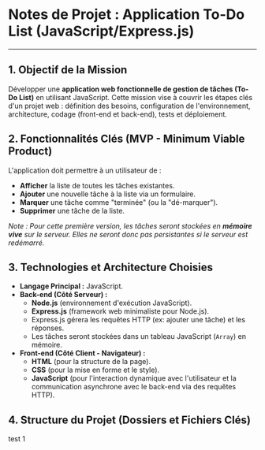 # Notes de Projet : Application To-Do List (JavaScript/Express.js)

---

## 1. Objectif de la Mission

Développer une **application web fonctionnelle de gestion de tâches (To-Do List)** en utilisant JavaScript. Cette mission vise à couvrir les étapes clés d'un projet web : définition des besoins, configuration de l'environnement, architecture, codage (front-end et back-end), tests et déploiement.

## 2. Fonctionnalités Clés (MVP - Minimum Viable Product)

L'application doit permettre à un utilisateur de :

* **Afficher** la liste de toutes les tâches existantes.
* **Ajouter** une nouvelle tâche à la liste via un formulaire.
* **Marquer** une tâche comme "terminée" (ou la "dé-marquer").
* **Supprimer** une tâche de la liste.

_Note : Pour cette première version, les tâches seront stockées en **mémoire vive** sur le serveur. Elles ne seront donc pas persistantes si le serveur est redémarré._

## 3. Technologies et Architecture Choisies

* **Langage Principal :** JavaScript.
* **Back-end (Côté Serveur) :**
    * **Node.js** (environnement d'exécution JavaScript).
    * **Express.js** (framework web minimaliste pour Node.js).
    * Express.js gérera les requêtes HTTP (ex: ajouter une tâche) et les réponses.
    * Les tâches seront stockées dans un tableau JavaScript (`Array`) en mémoire.
* **Front-end (Côté Client - Navigateur) :**
    * **HTML** (pour la structure de la page).
    * **CSS** (pour la mise en forme et le style).
    * **JavaScript** (pour l'interaction dynamique avec l'utilisateur et la communication asynchrone avec le back-end via des requêtes HTTP).

## 4. Structure du Projet (Dossiers et Fichiers Clés)




test 1